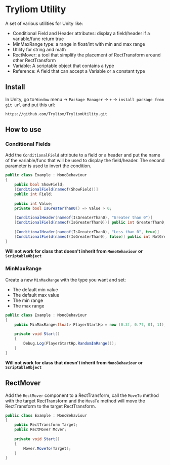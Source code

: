 # Tryliom Utility
A set of various utilities for Unity like:
- Conditional Field and Header attributes: display a field/header if a variable/func return true
- MinMaxRange type: a range in float/int with min and max range
- Utility for string and math
- RectMover: a tool that simplify the placement of RectTransform around other RectTransform
- Variable: A scriptable object that contains a type
- Reference: A field that can accept a Variable or a constant type

## Install
In Unity, go to `Window` menu -> `Package Manager` -> `+` -> `install package from git url` and put this url:
```
https://github.com/Tryliom/TryliomUtility.git
```

## How to use
### Conditional Fields
Add the `ConditionalField` attribute to a field or a header and put the name of the variable/func that will be used to display the field/header.
The second parameter is used to invert the condition.
```c#
public class Example : MonoBehaviour
{
    public bool ShowField;
    [ConditionalField(nameof(ShowField))]
    public int Field;
    
    public int Value;
    private bool IsGreaterThan0() => Value > 0;
    
    [ConditionalHeader(nameof(IsGreaterThan0), "Greater than 0")]
    [ConditionalField(nameof(IsGreaterThan0))] public int GreaterThan0;
    
    [ConditionalHeader(nameof(IsGreaterThan0), "Less than 0", true)]
    [ConditionalField(nameof(IsGreaterThan0), false)] public int NotGreaterThan0;
}
```

**Will not work for class that doesn't inherit from `MonoBehaviour` or `ScriptableObject`**

### MinMaxRange
Create a new `MinMaxRange` with the type you want and set:
- The default min value
- The default max value
- The min range
- The max range

```c#
public class Example : MonoBehaviour
{
    public MinMaxRange<float> PlayerStartHp = new (0.3f, 0.7f, 0f, 1f);
    
    private void Start()
    {
        Debug.Log(PlayerStartHp.RandomInRange());
    }
}
```

**Will not work for class that doesn't inherit from `MonoBehaviour` or `ScriptableObject`**

## RectMover
Add the `RectMover` component to a RectTransform, call the `MoveTo` method with the target RectTransform and the `MoveTo` method will move the RectTransform to the target RectTransform.

```c#
public class Example : MonoBehaviour
{
    public RectTransform Target;
    public RectMover Mover;
    
    private void Start()
    {
        Mover.MoveTo(Target);
    }
}
```